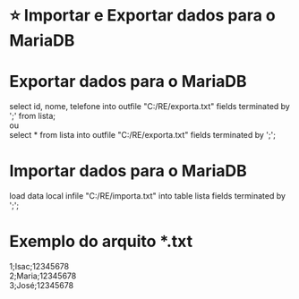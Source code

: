 # :star: Importar e Exportar dados para o MariaDB

# Exportar dados para o MariaDB
 select id, nome, telefone into outfile "C:/RE/exporta.txt" fields terminated by ';' from lista;<br>
 ou<br>
 select * from lista into outfile "C:/RE/exporta.txt" fields terminated by ';';
 
 # Importar dados para o MariaDB
 load data local infile "C:/RE/importa.txt" into table lista fields terminated by ';';
 
# Exemplo do arquito *.txt
1;Isac;12345678<br>
2;Maria;12345678<br>
3;José;12345678<br>
